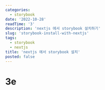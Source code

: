 ```yaml
---
categories:
  - storybook
date: '2022-10-28'
readTime: '3'
description: 'nextjs 에서 storybook 설치하기'
slug: 'storybook-install-with-nextjs'
tags:
  - storybook
  - nextjs
title: 'nextjs 에서 storybook 설치'
posted: false
---
```



# 3e


